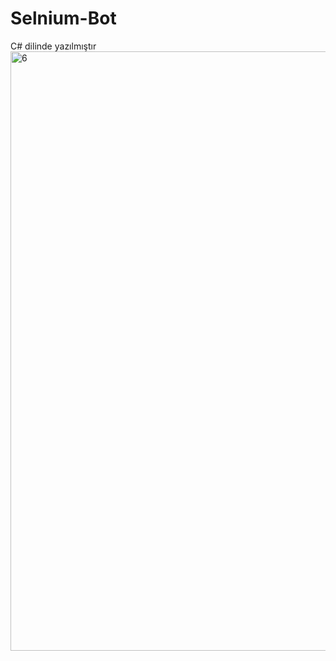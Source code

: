 # Selnium-Bot
C# dilinde yazılmıştır 
<img width="959" alt="6" src="https://user-images.githubusercontent.com/32267961/119502875-11a75600-bd73-11eb-875a-1233da227d4c.png">
